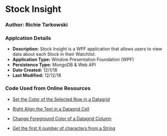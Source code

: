 ﻿# Stock Insight

### Author: Richie Tarkowski

### Applcation Details

* **Description:** Stock Insight is a WPF application that allows users to view data about each Stock in their Watchlist.
* **Application Type:** Window Presentation Foundation (WPF)
* **Persistence Type:** MongoDB & Web API
* **Date Created:** 12/1/18
* **Last Modified:** 12/12/18

### Code Used from Online Resources

* [Set the Color of the Selected Row in a Datagrid](https://stackoverflow.com/questions/1223280/how-can-i-set-the-color-of-a-selected-row-in-datagrid)

* [Right Align the Text in a Datagrid Cell](https://stackoverflow.com/questions/7800367/how-to-get-a-wpf-datagrid-cell-to-right-align-without-making-the-selectable-area)

* [Change Foreground Color of a Datagrid Column](https://stackoverflow.com/questions/42250358/wpf-text-foreground-color-of-whole-column-in-datagrid)

* [Get the first X number of characters from a String](https://stackoverflow.com/questions/15941985/how-to-get-the-first-five-character-of-a-string)
